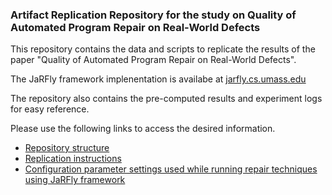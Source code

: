 ### Artifact Replication Repository for the study on Quality of Automated Program Repair on Real-World Defects 

This repository contains the data and scripts to replicate the results 
of the paper "Quality of Automated Program Repair on Real-World Defects".

The JaRFly framework implenentation is availabe at [jarfly.cs.umass.edu](http://jarfly.cs.umass.edu)

The repository also contains the pre-computed results and experiment logs for easy reference. 

Please use the following links to access the desired information. 

* [Repository structure](https://github.com/LASER-UMASS/JavaRepair-replication-package/wiki/Repository-Structure)
* [Replication instructions](https://github.com/LASER-UMASS/JavaRepair-replication-package/wiki/Replication-Instructions)
* [Configuration parameter settings used while running repair techniques using JaRFly framework](https://github.com/LASER-UMASS/JavaRepair-replication-package/wiki/Configuration-parameter-details)

